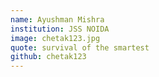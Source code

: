 ```yaml
---
name: Ayushman Mishra
institution: JSS NOIDA
image: chetak123.jpg
quote: survival of the smartest
github: chetak123
---
```

